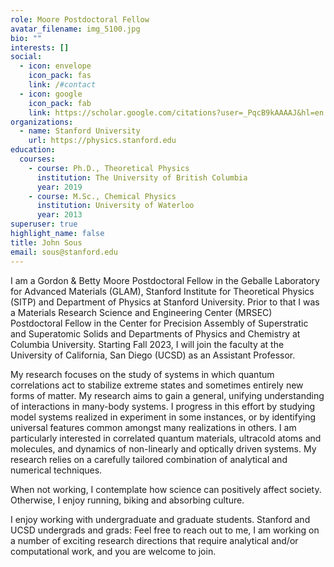 ```yaml
---
role: Moore Postdoctoral Fellow
avatar_filename: img_5100.jpg
bio: ""
interests: []
social:
  - icon: envelope
    icon_pack: fas
    link: /#contact
  - icon: google
    icon_pack: fab
    link: https://scholar.google.com/citations?user=_PqcB9kAAAAJ&hl=en
organizations:
  - name: Stanford University
    url: https://physics.stanford.edu
education:
  courses:
    - course: Ph.D., Theoretical Physics
      institution: The University of British Columbia
      year: 2019
    - course: M.Sc., Chemical Physics
      institution: University of Waterloo
      year: 2013
superuser: true
highlight_name: false
title: John Sous
email: sous@stanford.edu
---
```

I am a Gordon & Betty Moore Postdoctoral Fellow in the Geballe Laboratory for Advanced Materials (GLAM), Stanford Institute for Theoretical Physics (SITP) and Department of Physics at Stanford University. Prior to that I was a Materials Research Science and Engineering Center (MRSEC) Postdoctoral Fellow in the Center for Precision Assembly of Superstratic and Superatomic Solids and Departments of Physics and Chemistry at Columbia University. Starting Fall 2023, I will join the faculty at the University of California, San Diego (UCSD) as an Assistant Professor. 

My research focuses on the study of systems in which quantum correlations act to stabilize extreme states and sometimes entirely new forms of matter. My research aims to gain a general, unifying understanding of interactions in many-body systems. I progress in this effort by studying model systems realized in experiment in some instances, or by identifying universal features common amongst many realizations in others. I am particularly interested in correlated quantum materials, ultracold atoms and molecules, and dynamics of non-linearly and optically driven systems. My research relies on a carefully tailored combination of analytical and numerical techniques.

When not working, I contemplate how science can positively affect society. Otherwise, I enjoy running, biking and absorbing culture.

I enjoy working with undergraduate and graduate students. Stanford and UCSD undergrads and grads: Feel free to reach out to me, I am working on a number of exciting research directions that require analytical and/or computational work, and you are welcome to join. 
